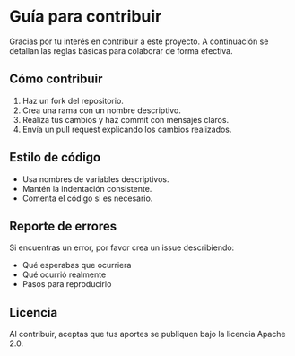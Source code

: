 # Guía para contribuir

Gracias por tu interés en contribuir a este proyecto. A continuación se detallan las reglas básicas para colaborar de forma efectiva.

## Cómo contribuir

1. Haz un fork del repositorio.
2. Crea una rama con un nombre descriptivo.
3. Realiza tus cambios y haz commit con mensajes claros.
4. Envía un pull request explicando los cambios realizados.

## Estilo de código

- Usa nombres de variables descriptivos.
- Mantén la indentación consistente.
- Comenta el código si es necesario.

##  Reporte de errores

Si encuentras un error, por favor crea un issue describiendo:
- Qué esperabas que ocurriera
- Qué ocurrió realmente
- Pasos para reproducirlo

## Licencia

Al contribuir, aceptas que tus aportes se publiquen bajo la licencia Apache 2.0.
